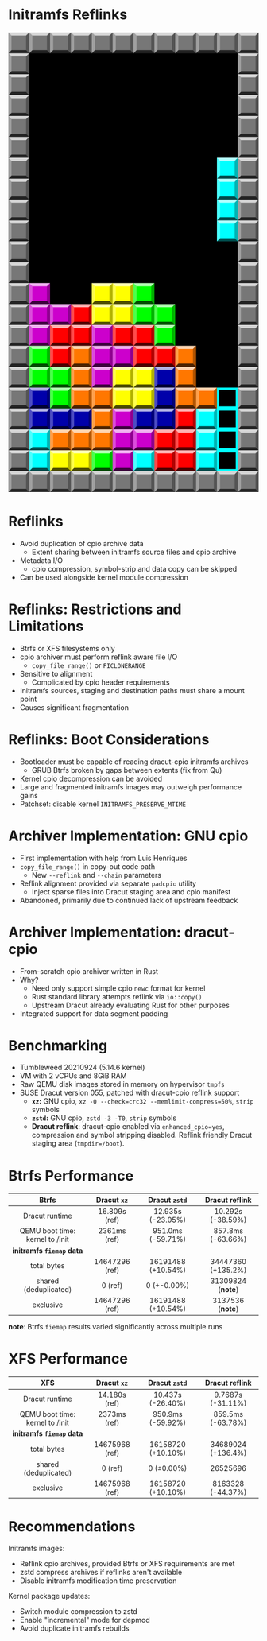 <!-- .slide: data-state="divider" id="divider" data-timing="20s" data-menu-title="Divider with image" -->
# Initramfs Reflinks

<a title="By Brandenads, Public Domain" href="https://en.wikipedia.org/wiki/Tetris#/media/File:Typical_Tetris_Game.svg">
    <img alt="Tetris" src="images/Typical_Tetris_Game_wik_public_domain_brandenads.svg"/>
</a>


<!-- .slide: data-state="normal" id="reflinks-intro" data-timing="20s" data-menu-title="Reflinks Introduction" -->
# Reflinks

*   Avoid duplication of cpio archive data
    *   Extent sharing between initramfs source files and cpio archive
*   Metadata I/O
    *   cpio compression, symbol-strip and data copy can be skipped
*   Can be used alongside kernel module compression


<!-- .slide: data-state="normal" id="reflinks-caveats" data-timing="20s" data-menu-title="Reflinks Caveats" -->
# Reflinks: Restrictions and Limitations

*   Btrfs or XFS filesystems only
*   cpio archiver must perform reflink aware file I/O
    *   `copy_file_range()` or `FICLONERANGE`
*   Sensitive to alignment
    *   Complicated by cpio header requirements
*   Initramfs sources, staging and destination paths must share a mount point
*   Causes significant fragmentation


<!-- .slide: data-state="normal" id="reflinks-boot" data-timing="20s" data-menu-title="Reflinks Boot" -->
# Reflinks: Boot Considerations

*   Bootloader must be capable of reading dracut-cpio initramfs archives
    *   GRUB Btrfs broken by gaps between extents (fix from Qu)
*   Kernel cpio decompression can be avoided
*   Large and fragmented initramfs images may outweigh performance gains
*   Patchset: disable kernel `INITRAMFS_PRESERVE_MTIME`


<!-- .slide: data-state="normal" id="reflinks-impl1" data-timing="20s" data-menu-title="Reflinks Implementation 1" -->
# Archiver Implementation: GNU cpio

*   First implementation with help from Luis Henriques
*   `copy_file_range()` in copy-out code path
    *   New `--reflink` and `--chain` parameters
*   Reflink alignment provided via separate `padcpio` utility
    *   Inject sparse files into Dracut staging area and cpio manifest
*   Abandoned, primarily due to continued lack of upstream feedback


<!-- .slide: data-state="normal" id="reflinks-impl2" data-timing="20s" data-menu-title="Reflinks Implementation 2" -->
# Archiver Implementation: dracut-cpio

*   From-scratch cpio archiver written in Rust
*   Why?
    *   Need only support simple cpio `newc` format for kernel
    *   Rust standard library attempts reflink via `io::copy()`
    *   Upstream Dracut already evaluating Rust for other purposes
*   Integrated support for data segment padding


<!-- .slide: data-state="normal" id="reflinks-benchmarks" data-timing="20s" data-menu-title="Reflinks Benchmarking" -->
# Benchmarking

*   Tumbleweed 20210924 (5.14.6 kernel)
*   VM with 2 vCPUs and 8GiB RAM
*   Raw QEMU disk images stored in memory on hypervisor `tmpfs`
*   SUSE Dracut version 055, patched with dracut-cpio reflink support
    * **`xz`:** GNU cpio, `xz -0 --check=crc32 --memlimit-compress=50%`, `strip` symbols
    * **`zstd`:** GNU cpio, `zstd -3 -T0`, `strip` symbols
    * **Dracut reflink**: dracut-cpio enabled via `enhanced_cpio=yes`, compression and  symbol stripping disabled. Reflink friendly Dracut staging area (`tmpdir=/boot`).


<!-- .slide: data-state="normal" id="reflinks-perf-btrfs" data-timing="20s" data-menu-title="Reflinks Performance on Btrfs" -->
# Btrfs Performance

|   **Btrfs**                      |   Dracut `xz`  |    Dracut `zstd`   |    Dracut reflink   |
|:--------------------------------:|:--------------:|:------------------:|:-------------------:|
| Dracut runtime                   |  16.809s (ref) |  12.935s (-23.05%) |   10.292s (-38.59%) |
| QEMU boot time: kernel to /init  |   2361ms (ref) |  951.0ms (-59.71%) |   857.8ms (-63.66%) |
| **initramfs `fiemap` data**      |                |                    |                     |
|                      total bytes | 14647296 (ref) | 16191488 (+10.54%) |  34447360 (+135.2%) |
|            shared (deduplicated) |        0 (ref) |        0 (+-0.00%) | 31309824 (**note**) |
|                        exclusive | 14647296 (ref) | 16191488 (+10.54%) |  3137536 (**note**) |

**note**: Btrfs `fiemap` results varied significantly across multiple runs


<!-- .slide: data-state="normal" id="reflinks-perf-xfs" data-timing="20s" data-menu-title="Reflinks Performance on XFS" -->
# XFS Performance

|   **XFS**                        |    Dracut `xz` |    Dracut `zstd`   |   Dracut reflink   |
|:--------------------------------:|:--------------:|:------------------:|:------------------:|
| Dracut runtime                   |  14.180s (ref) |  10.437s (-26.40%) |  9.7687s (-31.11%) |
| QEMU boot time: kernel to /init  |   2373ms (ref) |  950.9ms (-59.92%) |  859.5ms (-63.78%) |
| **initramfs `fiemap` data**      |                |                    |                    |
|                      total bytes | 14675968 (ref) | 16158720 (+10.10%) | 34689024 (+136.4%) |
|            shared (deduplicated) |        0 (ref) |         0 (±0.00%) |           26525696 |
|                        exclusive | 14675968 (ref) | 16158720 (+10.10%) |  8163328 (-44.37%) |


<!-- .slide: data-state="normal" id="recommendations" data-timing="20s" data-menu-title="Recommendations" -->
# Recommendations

Initramfs images:

*   Reflink cpio archives, provided Btrfs or XFS requirements are met
*   zstd compress archives if reflinks aren't available
*   Disable initramfs modification time preservation

Kernel package updates:

*   Switch module compression to zstd
*   Enable "incremental" mode for depmod
*   Avoid duplicate initramfs rebuilds
